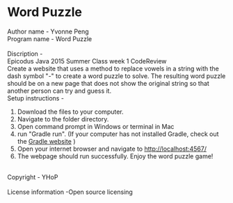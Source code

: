 # Word Puzzle
Author name - Yvonne Peng<br>
Program name - Word Puzzle<br>
<br>
Discription -<br>
Epicodus Java 2015 Summer Class week 1 CodeReview<br>
Create a website that uses a method to replace vowels in a string with the dash symbol "-" to create a word puzzle to solve. The resulting word puzzle should be on a new page that does not show the original string so that another person can try and guess it.
<br>
Setup instructions -<br>
1. Download the files to your computer.<br>
2. Navigate to the folder directory.<br>
3. Open command prompt in Windows or terminal in Mac<br>
4. run "Gradle run". (If your computer has not installed Gradle, check out the <a href="https://gradle.org/getting-started-gradle-java/">Gradle website</a> )<br>
5. Open your internet browser and navigate to <a href="http://localhost:4567/">http://localhost:4567/</a><br>
6. The webpage should run successfully. Enjoy the word puzzle game!<br>
<br>
Copyright - YHoP<br>
<br>
License information -Open source licensing<br>
